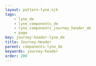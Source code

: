 ```yaml
---
layout: pattern-lyne.njk
tags: 
    - lyne_de
    - lyne_components_de
    - lyne_components_journey_header_de
    - page
key: journey-header-lyne_de
title: Journey-Header
parent: components-lyne_de
keywords: journey-header
order: 200
---
```

